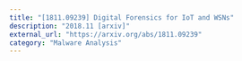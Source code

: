 ```yaml
---
title: "[1811.09239] Digital Forensics for IoT and WSNs"
description: "2018.11 [arxiv]"
external_url: "https://arxiv.org/abs/1811.09239"
category: "Malware Analysis"
---
```

